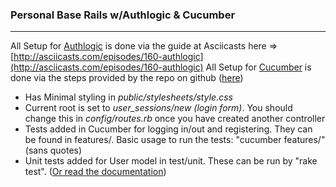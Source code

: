 ### Personal Base Rails w/Authlogic & Cucumber ###
* * *

All Setup for [Authlogic](http://github.com/binarylogic/authlogic/) is done via the guide at Asciicasts here => [http://asciicasts.com/episodes/160-authlogic](http://asciicasts.com/episodes/160-authlogic)
All Setup for [Cucumber](http://github.com/aslakhellesoy/cucumber) is done via the steps provided by the repo on github ([here](http://github.com/aslakhellesoy/cucumber))

* Has Minimal styling in *public/stylesheets/style.css*
* Current root is set to *user_sessions/new (login form)*. You should change this in *config/routes.rb* once you have 
	created another controller
* Tests added in Cucumber for logging in/out and registering. They can be found in features/. Basic usage to run the tests: "cucumber features/" (sans quotes)
* Unit tests added for User model in test/unit. These can be run by "rake test". ([Or read the documentation](http://guides.rubyonrails.org/testing.html))